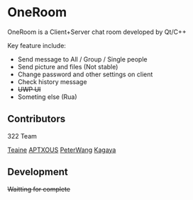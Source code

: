 # OneRoom 

OneRoom is a Client+Server chat room developed by Qt/C++

Key feature include:

- Send message to All / Group / Single people
- Send picture and files (Not stable)
- Change password and other settings on client
- Check history message
- ~~UWP UI~~
- Someting else (Rua)

## Contributors

322 Team

[Teaine](https://github.com/Teaine)
[APTXOUS](https://github.com/APTXOUS)
[PeterWang](https://github.com/TaihouDaisuki)
[Kagaya](https://github.com/kagaya85)

## Development

~~Waitting for complete~~